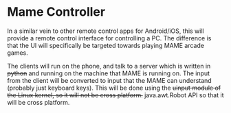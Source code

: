 Mame Controller
===============

In a similar vein to other remote control apps for Android/iOS, this will provide a remote control interface for controlling a PC.
The difference is that the UI will specifically be targeted towards playing MAME arcade games.

The clients will run on the phone, and talk to a server which is written in ~~python~~ and running on the machine that MAME is running on.
The input from the client will be converted to input that the MAME can understand (probably just keyboard keys).
This will be done using the ~~uinput module of the Linux kernel, so it will not be cross platform.~~ java.awt.Robot API so that it will be cross platform.
